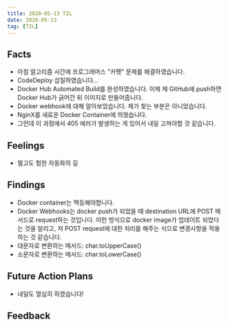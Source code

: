```yaml
---
title: 2020-05-13 TIL
date: 2020-05-13
tag: [TIL]
---
```


## Facts

- 아침 알고리즘 시간에 프로그래머스 "카펫" 문제를 해결하였습니다.
- CodeDeploy 삽질하였습니다...
- Docker Hub Automated Build를 완성하였습니다. 이제 제 GitHub에 push하면 Docker Hub가 긁어간 뒤 이미지로 만들어줍니다.
- Docker webhook에 대해 알아보았습니다. 제가 찾는 부분은 아니었습니다.
- NginX를 새로운 Docker Container에 띄웠습니다.
- 그런데 이 과정에서 405 에러가 발생하는 게 있어서 내일 고쳐야할 것 같습니다.

## Feelings

- 멀고도 험한 자동화의 길

## Findings

- Docker container는 멱등해야합니다.
- Docker Webhooks는 docker push가 되었을 때 destination URL에 POST 메서드로 request하는 것입니다. 이런 방식으로 docker image가 업데이트 되었다는 것을 알리고, 저 POST request에 대한 처리를 해주는 식으로 변경사항을 적용하는 것 같습니다.
- 대문자로 변환하는 메서드: char.toUpperCase()
- 소문자로 변환하는 메서드: char.toLowerCase()

## Future Action Plans

- 내일도 열심히 하겠습니다!

## Feedback
